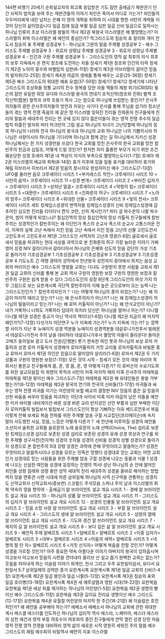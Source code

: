 144편 비행기
20세기 순회설교자의 회고록
응답받은 기도
잠언
출애굽기
재판관기 인간 쇠락의 법칙을 보여 주는 재판관들의 이야기
죄인은 죽어서 어디로 가는가?
죄인들의 우두머리에게 내린 넘치는 은혜
이 땅의 개혁을 위하여
이 시대를 향한 사탄의 계략들
이것이 당신의 삶이었습니다
일곱 침례
일곱 부활
일곱 심판
일곱 신비
일곱으로 일하시는 하나님
인류의 조상
이스라엘 왕들의 역사 제2권 북왕국 이스라엘은 왜 멸망했는가?
이스라엘의 회복
이스라엘은 왜 예언의 중심인가?
적그리스도와 짐승의 표
찰리와 개미
전도서
짐승의 표
주제별 성경공부 1 - 하나님과 그분의 말씀
주제별 성경공부 2 - 예수 그리스도
주제별 성경공부 3 - 위로자 성령님
주제별 성경공부 3 - 위로자 성령님
주제별 성경공부 4 - 인간과 구원
주제별 성경공부 5 - 그리스도인의 영적 삶
최후의 의식
최후의 보루
지옥에서 온 편지
창조에 도전하는 자들
창세기 제1권 창조와 인간의 타락
창세기 제2권 노아의 홍수와 바벨탑의 심판(6-11장)
창세기 제3권 아브라함이 걸어간 믿음의 발자취(12-25장)
창세기 제4권 야곱의 생애를 통해 배우는 교훈(25-36장)
창세기 제5권 예수 그리스도의 위대한 예표 요셉(37-50장)
창세기1
창세기2
창세기에 나타난 그리스도의 초상화들
정통 교리의 진수
정복을 당한 자들
책들의 제왕
위기(CRISIS)
윌슨의 잠언
유일한 희망
유다와 이스라엘 왕국의 연대기
조직신학(창조와 진화) 별책
조직신학(합본)
철학과 과학
조용기 목사 그는 참으로 하나님께 쓰임받는 종인가?
은사주의자들의 광란
은사주의자들의 방언과 치유는 사기다
은사를 통해 주님을 섬기라
청소년들이 겪는 영적 전쟁
죽음의 재 같은 땅 이스라엘
잊혀진 진리들
진화론자 친구들에게
진리의 말씀과 세대주의
진리는 먼 곳에 있지 않다
젊은이들이 겪는 영적 전쟁
추수의 일곱 법칙
피흘린 발자취
피터 럭크만의 그림 설교
하나님의 자녀가 고난당할때
하나님의 침묵
하나님의 나라와 천국
하나님의 왕국과 하나님의 교회
하나님은 나의 기쁨이시라
하나님은 사랑이시라
하나님을 기다리며
하나님과 함께 걷는 길
하나님께서 지키신 성경
하나님께서는 한 가지 성경만을 쓰셨다
한국 교회를 망친 은사주의
한국 교회를 망친 칼빈주의
헌금과 십일조, 어떻게 드릴 것인가?
현저한 차이
훌륭한 부모가 되기 위한 조건
훼손당한 성경
호세아 제1권 내 백성이 지식의 부족으로 멸망하는도다(1-7장)
호세아 제2권 이스라엘의 배교와 회복(8-14장)
휴거 이후에 있을 일들
휴거를 대비하라
휴거와 재림
히브리서
히브리서 제2권 믿음의 창시자요 완성자이신 예수 그리스도(7-13장)
UFO를 둘러싼 음모
크루세이더 시리즈 1 <부카레스트 작전>
크루세이더 시리즈 10 <사탄의 음악>
크루세이더 시리즈 11 <성경 변개>
크루세이더 시리즈 2 <부러진 십자가>
크루세이더 시리즈 3 <상처난 얼굴>
크루세이더 시리즈 4 <악령의 힘>
크루세이더 시리즈 5 <대환란>
크루세이더 시리즈 6 <진화론의 허구>
크루세이더 시리즈 7 <노아의 방주>
크루세이더 시리즈 8 <위대한 선물>
크루세이더 시리즈 9 <빛의 천사>
크루세이더 시리즈 세트
킹제임스성경의 번역자들
킹제임스성경의 신비
킹제임스성경에 감추어진 심오한 진리들
타이타닉
편지
코란, 신의 계시인가?
파티 걸
파수꾼의 나팔
파수꾼아, 밤이 어떻게 되었느냐?
칠십인역의 망상
칠십인역의 망상
카톨릭 친구들에게
칼빈주의는 성경적인가
칼빈주의는 왜 이단인가
폭스의 순교사
폭스의 순교사
고통스러운 진리, 지옥의 실체
고난 속에서 지킨 믿음
고난 속에서 지킨 믿음
고난의 선물
고린도전서
고린도후서
고린도후서 제1권 그리스도인 사역자의 고난과 영광(1-6장)
골로새서
골로새서 믿음을 파괴하는 현대 사상들
과학으로 본 진화론의 허구
가장 놀라운 이야기
가짜 영어 성경 NIV
갈라디아서
갈라디아서 하나님의 은혜와 성도의 믿음
강단의 거성
기초로 돌아가자
기초성경공부 1
기초성경공부 2
기초성경공부 3
기초성경공부 3
기초성경공부 4
기도노트
긴 여행
광야의 성막에서 천년왕국 성전까지
광야에서 외치는 음성
교회의 머리이신 예수 그리스도의 명령들
교회는 다녀도 구원받지 못한 사람들
교회사 제1권 일곱 교회의 신비를 통해 본 교회 역사
구원의 영원한 보장
구원의 영원한 보장과 칼빈주의
구원은 쉽게 받을 수 있다
그리스도인의 성장 8단계
그리스도인의 여섯 가지 의무
그림으로 보는 요한계시록
극단적 칼빈주의의 이해
높은 곳으로부터 오는 능력
나는 그리스도인인가？ 칼빈주의자인가？
나는 어떻게 하나님의 종이 되었는가?
나는 왜 지금이 마지막 때라고 믿는가?
나는 왜 은사주의자가 아닌가?
나는 왜 킹제임스성경이 하나님의 말씀이라고 믿는가?
나는 왜 로마 카톨릭이 아닌가?
나는 왜 안식교인이 아닌가?
내가 거룩하니 너희도 거룩하라
담대히 외치라
당신은 하나님을 얼마나 아는가?
다니엘
다니엘 제1권 성경은 종교가 아닌 역사의 책이다(1-6장)
다니엘 제2권 지금이 왜 마지막 때인가?(7-12장)
다섯가지 이단연구
누가 지옥에 가는가?
누가 지옥에 가는가?
눈 깜짝할 사이가 지난 후
뉴에이지 성경 역본들
뉴에이지 성경역본들
데살로니가전후서 빌레몬서
데살로니가전서 주의 날을 대비하라
데살로니가후서 멸망의 아들이 올라온다!
돌아온 고메즈
동아일보 광고 도서 전권(단행본)
룻기 현숙한 여인 룻과 하나님의 보상
로마 카톨릭과 성경
로마 카톨릭식 성경해석
로마카톨릭의 거짓 교리들
로마카톨릭과 바빌론 종교
로마서
로마서 제1권 의인은 믿음으로 말미암아 살리라(1-6장)
로마서 제2권 두 가지 성품과 구원의 영원한 보장(7-11장)
모든 것의 시작 - 창세기
모든 것의 여왕 마리아
목회서신
몰몬교 친구들에게
몸, 혼, 영
몸, 혼, 영 어떻게 다른가?
리 로버슨의 수요기도회를 위한 설교모음집
릭 워렌의 목적과 사탄의 미혹
마지막 때의 미혹 은사주의
마태복음
마태복음 제1권 왕이신 예수 그리스도(1-7장)
마태복음 제2권 왜 유대인들은 왕을 거부했는가?(8-12장)
마태복음 제3권 왕국의 연기와 천국의 신비들(13-17장)
마귀들과 싸우는 영적 전쟁
마귀를 이기는 어린양의 보혈
배교의 결정판 NIV
믿음의 좁은 길
믿음의 선한 싸움을 싸우라
믿음을 파괴하는 이단과 사이비
미혹
미카 야곱의 남은 자들을 예언한 미카
바이블 내비게이션
바른 성경 바른 교리
반지성인 선언
부활과 심판
부패한 이단자 로마카톨릭
빌립보서
빌립보서 그리스도인이 항상 기뻐하는 이유
베드로전후서
복음 이렇게 전해 보세요
복음 전파를 위한 주제별 암송 구절
사교집단(프리메이슨)에 속지 말라
사도행전
사실, 믿음, 느낌은 어떻게 다른가？
새 천년에 이루어질 성경의 예언들
소선지서
술취한 교회들
솔로몬의 노래
솔로몬의 노래
선택(Choice, The)
섭리로 보존된 킹제임스성경
섭리로 보존된 성경
섭리로 보존된 성경의 유래
성경 묵상과 연구를 위한 주제별 성구사전(전자책)
성경의 숫자들
성경의 신비들
성경적 성별
성경으로 돌아가자
성경으로 본 칼빈주의 5대 강령
성경은 과학에 관해 무엇이라고 말씀하는가?
성경은 무엇이라고 말씀하시더냐
성경을 모르는 민족은 망했다
성경대로 믿는 교회는 어떤 교회인가
성경대로 믿는 사람들을 위한 주제별 암송 구절
성경에 나오는 동물과 식물 1
성경에 나오는 신실한 여인들
성경에 등장하는 전쟁의 역사Ⅰ
성난 하나님의 손 안에 떨어진 죄인들
성령 침례와 성령 충만
성막
세대적 진리
세대주의 성경을 올바로 해석하는 방법
썩지 않을 면류관
시편
시대에 따른 삼위일체 하나님의 사역
신구약을 관통하는 성경지도
신약교회사
신약교회사(증보판)
스코필드 주석모음
스파냐 주의 날과 이스라엘의 회복
약속의 땅을 향하여 - 출애굽기
알 브라이언트 설교 개요 시리즈 1 - 경배
알 브라이언트 설교 개요 시리즈 10 - 하나님의 성품
알 브라이언트 설교 개요 시리즈 11 - 그리스도의 십자가
알 브라이언트 설교 개요 시리즈 12 - 성경의 인물들
알 브라이언트 설교 개요 시리즈 2 - 믿음 소망 사랑
알 브라이언트 설교 개요 시리즈 3 - 부흥
알 브라이언트 설교 개요 시리즈 4 - 그리스도의 생애
알 브라이언트 설교 개요 시리즈 5 - 성령의 열매
알 브라이언트 설교 개요 시리즈 6 - 기도와 경건
알 브라이언트 설교 개요 시리즈 7 - 제자의 길
알 브라이언트 설교 개요 시리즈 8 - 보다 깊은 삶
알 브라이언트 설교 개요 시리즈 9 - 예언적 주제
알베르토 시리즈 1 <알베르토>
알베르토 시리즈 2 <이중 십자가>
알베르토 시리즈 3 <대부>
알베르토 시리즈 4 <어둠의 세력>
알베르토 시리즈 5 <네 명의 말 탄 자>
알베르트 시리즈 6 <거짓 선지자>
어떻게 복음을 전할 것인가?
어떻게 성경을 가르칠 것인가?
아주 중요한 약속
아름다운 이야기
아버지의 왕국이 임하옵시며
야고보서
야고보서 믿음의 시련을 견뎌내라
올리브 산 설교
욥기
완벽한 교회는 없는가?
웃음을 자아내게 하는 이슬람 이야기
외계인, 천사 그리고 우주
요한일이삼서, 유다서
요한일서 5:7 삼위일체의 강력한 증거
요한계시록
요한계시록 제1권 일곱 교회의 신비(1-4장)
요한계시록 제2권 일곱 봉인과 일곱 나팔(5-12장)
요한계시록 제3권 짐승의 표와 일곱 호리병(13-18장)
요한계시록 제4권 새 예루살렘과 영원 시대(19-22장)
요한복음
요한복음 제1권 세상 죄를 제거하는 하나님의 어린양(1-5장)
요한복음 제2권 생명의 빵이신 예수 그리스도(6-11장)
요한복음 제3권 길이요 진리요 생명이신 예수 그리스도(12-17장)
요한복음 제4권 유월절 어린양의 마지막 한 주간(18-21장)
왜 이슬람은 호전적인가?
왜 예언을 공부해야 하는가?
에베소서
에베소서 하나님의 교회에 관한 위대한 계시
에스겔
에스더를 인도하신 하나님의 섭리적 역사
에스라, 느헤미야, 에스더
에스라의 성전 재건과 영적 부흥
여호수아
여호와의 증인 친구들에게
연막
열린 성경 닫힌 마음
영적 전쟁
영적 전쟁을 대비하라
영적 삶의 새로운 시작
영원히 세워진 주의 말씀
예수 그리스도의 재림
예수회의 비밀역사
예언의 지표 이스라엘